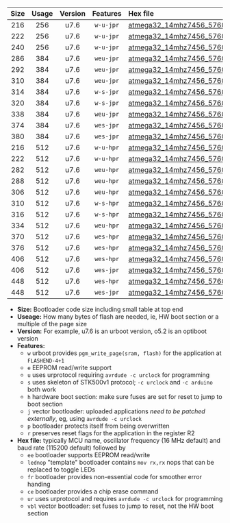 |Size|Usage|Version|Features|Hex file|
|:-:|:-:|:-:|:-:|:--|
|216|256|u7.6|`w-u-jpr`|[atmega32_14mhz7456_57600bps_ur_vbl.hex](https://raw.githubusercontent.com/stefanrueger/urboot/main/atmega32_14mhz7456_57600bps_ur_vbl.hex)|
|222|256|u7.6|`w-u-jpr`|[atmega32_14mhz7456_57600bps_lednop_ur_vbl.hex](https://raw.githubusercontent.com/stefanrueger/urboot/main/atmega32_14mhz7456_57600bps_lednop_ur_vbl.hex)|
|240|256|u7.6|`w-u-jpr`|[atmega32_14mhz7456_57600bps_lednop_fr_ur_vbl.hex](https://raw.githubusercontent.com/stefanrueger/urboot/main/atmega32_14mhz7456_57600bps_lednop_fr_ur_vbl.hex)|
|286|384|u7.6|`weu-jpr`|[atmega32_14mhz7456_57600bps_ee_ur_vbl.hex](https://raw.githubusercontent.com/stefanrueger/urboot/main/atmega32_14mhz7456_57600bps_ee_ur_vbl.hex)|
|292|384|u7.6|`weu-jpr`|[atmega32_14mhz7456_57600bps_ee_lednop_ur_vbl.hex](https://raw.githubusercontent.com/stefanrueger/urboot/main/atmega32_14mhz7456_57600bps_ee_lednop_ur_vbl.hex)|
|310|384|u7.6|`weu-jpr`|[atmega32_14mhz7456_57600bps_ee_lednop_fr_ur_vbl.hex](https://raw.githubusercontent.com/stefanrueger/urboot/main/atmega32_14mhz7456_57600bps_ee_lednop_fr_ur_vbl.hex)|
|314|384|u7.6|`w-s-jpr`|[atmega32_14mhz7456_57600bps_vbl.hex](https://raw.githubusercontent.com/stefanrueger/urboot/main/atmega32_14mhz7456_57600bps_vbl.hex)|
|320|384|u7.6|`w-s-jpr`|[atmega32_14mhz7456_57600bps_lednop_vbl.hex](https://raw.githubusercontent.com/stefanrueger/urboot/main/atmega32_14mhz7456_57600bps_lednop_vbl.hex)|
|338|384|u7.6|`weu-jpr`|[atmega32_14mhz7456_57600bps_ee_lednop_fr_ce_ur_vbl.hex](https://raw.githubusercontent.com/stefanrueger/urboot/main/atmega32_14mhz7456_57600bps_ee_lednop_fr_ce_ur_vbl.hex)|
|374|384|u7.6|`wes-jpr`|[atmega32_14mhz7456_57600bps_ee_vbl.hex](https://raw.githubusercontent.com/stefanrueger/urboot/main/atmega32_14mhz7456_57600bps_ee_vbl.hex)|
|380|384|u7.6|`wes-jpr`|[atmega32_14mhz7456_57600bps_ee_lednop_vbl.hex](https://raw.githubusercontent.com/stefanrueger/urboot/main/atmega32_14mhz7456_57600bps_ee_lednop_vbl.hex)|
|216|512|u7.6|`w-u-hpr`|[atmega32_14mhz7456_57600bps_ur.hex](https://raw.githubusercontent.com/stefanrueger/urboot/main/atmega32_14mhz7456_57600bps_ur.hex)|
|222|512|u7.6|`w-u-hpr`|[atmega32_14mhz7456_57600bps_lednop_ur.hex](https://raw.githubusercontent.com/stefanrueger/urboot/main/atmega32_14mhz7456_57600bps_lednop_ur.hex)|
|282|512|u7.6|`weu-hpr`|[atmega32_14mhz7456_57600bps_ee_ur.hex](https://raw.githubusercontent.com/stefanrueger/urboot/main/atmega32_14mhz7456_57600bps_ee_ur.hex)|
|288|512|u7.6|`weu-hpr`|[atmega32_14mhz7456_57600bps_ee_lednop_ur.hex](https://raw.githubusercontent.com/stefanrueger/urboot/main/atmega32_14mhz7456_57600bps_ee_lednop_ur.hex)|
|306|512|u7.6|`weu-hpr`|[atmega32_14mhz7456_57600bps_ee_lednop_fr_ur.hex](https://raw.githubusercontent.com/stefanrueger/urboot/main/atmega32_14mhz7456_57600bps_ee_lednop_fr_ur.hex)|
|310|512|u7.6|`w-s-hpr`|[atmega32_14mhz7456_57600bps.hex](https://raw.githubusercontent.com/stefanrueger/urboot/main/atmega32_14mhz7456_57600bps.hex)|
|316|512|u7.6|`w-s-hpr`|[atmega32_14mhz7456_57600bps_lednop.hex](https://raw.githubusercontent.com/stefanrueger/urboot/main/atmega32_14mhz7456_57600bps_lednop.hex)|
|334|512|u7.6|`weu-hpr`|[atmega32_14mhz7456_57600bps_ee_lednop_fr_ce_ur.hex](https://raw.githubusercontent.com/stefanrueger/urboot/main/atmega32_14mhz7456_57600bps_ee_lednop_fr_ce_ur.hex)|
|370|512|u7.6|`wes-hpr`|[atmega32_14mhz7456_57600bps_ee.hex](https://raw.githubusercontent.com/stefanrueger/urboot/main/atmega32_14mhz7456_57600bps_ee.hex)|
|376|512|u7.6|`wes-hpr`|[atmega32_14mhz7456_57600bps_ee_lednop.hex](https://raw.githubusercontent.com/stefanrueger/urboot/main/atmega32_14mhz7456_57600bps_ee_lednop.hex)|
|406|512|u7.6|`wes-hpr`|[atmega32_14mhz7456_57600bps_ee_lednop_fr.hex](https://raw.githubusercontent.com/stefanrueger/urboot/main/atmega32_14mhz7456_57600bps_ee_lednop_fr.hex)|
|406|512|u7.6|`wes-jpr`|[atmega32_14mhz7456_57600bps_ee_lednop_fr_vbl.hex](https://raw.githubusercontent.com/stefanrueger/urboot/main/atmega32_14mhz7456_57600bps_ee_lednop_fr_vbl.hex)|
|448|512|u7.6|`wes-hpr`|[atmega32_14mhz7456_57600bps_ee_lednop_fr_ce.hex](https://raw.githubusercontent.com/stefanrueger/urboot/main/atmega32_14mhz7456_57600bps_ee_lednop_fr_ce.hex)|
|448|512|u7.6|`wes-jpr`|[atmega32_14mhz7456_57600bps_ee_lednop_fr_ce_vbl.hex](https://raw.githubusercontent.com/stefanrueger/urboot/main/atmega32_14mhz7456_57600bps_ee_lednop_fr_ce_vbl.hex)|

- **Size:** Bootloader code size including small table at top end
- **Useage:** How many bytes of flash are needed, ie, HW boot section or a multiple of the page size
- **Version:** For example, u7.6 is an urboot version, o5.2 is an optiboot version
- **Features:**
  + `w` urboot provides `pgm_write_page(sram, flash)` for the application at `FLASHEND-4+1`
  + `e` EEPROM read/write support
  + `u` uses urprotocol requiring `avrdude -c urclock` for programming
  + `s` uses skeleton of STK500v1 protocol; `-c urclock` and `-c arduino` both work
  + `h` hardware boot section: make sure fuses are set for reset to jump to boot section
  + `j` vector bootloader: uploaded applications *need to be patched externally*, eg, using `avrdude -c urclock`
  + `p` bootloader protects itself from being overwritten
  + `r` preserves reset flags for the application in the register R2
- **Hex file:** typically MCU name, oscillator frequency (16 MHz default) and baud rate (115200 default) followed by
  + `ee` bootloader supports EEPROM read/write
  + `lednop` "template" bootloader contains `mov rx,rx` nops that can be replaced to toggle LEDs
  + `fr` bootloader provides non-essential code for smoother error handing
  + `ce` bootloader provides a chip erase command
  + `ur` uses urprotocol and requires `avrdude -c urclock` for programming
  + `vbl` vector bootloader: set fuses to jump to reset, not the HW boot section
